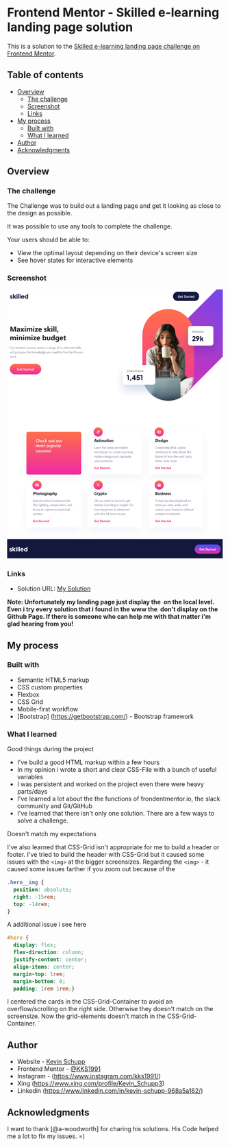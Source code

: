 # Frontend Mentor - Skilled e-learning landing page solution

This is a solution to the [Skilled e-learning landing page challenge on Frontend Mentor](https://www.frontendmentor.io/challenges/skilled-elearning-landing-page-S1ObDrZ8q).

## Table of contents

- [Overview](#overview)
  - [The challenge](#the-challenge)
  - [Screenshot](#screenshot)
  - [Links](#links)
- [My process](#my-process)
  - [Built with](#built-with)
  - [What I learned](#what-i-learned)
- [Author](#author)
- [Acknowledgments](#acknowledgments)

## Overview

### The challenge

The Challenge was to build out a landing page and get it looking as close to the design as possible.

It was possible to use any tools to complete the challenge.

Your users should be able to:

- View the optimal layout depending on their device's screen size
- See hover states for interactive elements

### Screenshot

![Desktop-Version](/screenshots/ss_desktop.jpg)

### Links

- Solution URL: [My Solution](https://kks1991.github.io/skilled-e-learning-landing-page/)

**Note: Unfortunately my landing page just display the <img> on the local level. Even i try every solution that i found in the www the <img> don't display on the Github Page. If there is someone who can help me with that matter i'm glad hearing from you!**

## My process

### Built with

- Semantic HTML5 markup
- CSS custom properties
- Flexbox
- CSS Grid
- Mobile-first workflow
- [Bootstrap] (https://getbootstrap.com/) - Bootstrap framework

### What I learned

Good things during the project

- I've build a good HTML markup within a few hours
- In my opinion i wrote a short and clear CSS-File with a bunch of useful variables
- I was persistent and worked on the project even there were heavy parts/days
- I've learned a lot about the the functions of frondentmentor.io, the slack community and Git/GitHub
- I've learned that there isn't only one solution. There are a few ways to solve a challenge.

Doesn't match my expectations

I've also learned that CSS-Grid isn't appropriate for me to build a header or footer. I've tried to build the header with CSS-Grid but it caused some issues with the `<img>` at the bigger screensizes. Regarding the `<img>` - it caused some issues farther if you zoom out because of the

```CSS
.hero__img {
  position: absolute;
  right: -15rem;
  top: -14rem;
}
```

A additional issue i see here

```CSS
#hero {
  display: flex;
  flex-direction: column;
  justify-content: center;
  align-items: center;
  margin-top: 1rem;
  margin-bottom: 0;
  padding: 1rem 1rem;}
```

I centered the cards in the CSS-Grid-Container to avoid an overflow/scrolling on the right side. Otherwise they doesn't match on the screensize. Now the grid-elements doesn't match in the CSS-Grid-Container.
`

## Author

- Website - [Kevin Schupp](https://www.kevinschupp.de/)
- Frontend Mentor - [@KKS1991](https://www.frontendmentor.io/profile/KKS1991)
- Instagram - (https://www.instagram.com/kks1991/)
- Xing (https://www.xing.com/profile/Kevin_Schupp3)
- Linkedin (https://www.linkedin.com/in/kevin-schupp-968a5a162/)

## Acknowledgments

I want to thank [@a-woodworth] for charing his solutions. His Code helped me a lot to fix my issues. =)
